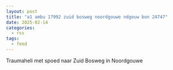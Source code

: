 ```yaml
---
layout: post
title: "a1 ambu 17992 zuid bosweg noordgouwe ndgouw bon 24747"
date: 2025-02-14
categories: 
  - rss
tags: 
  - feed
---
```


Traumaheli met spoed naar Zuid Bosweg in Noordgouwe
